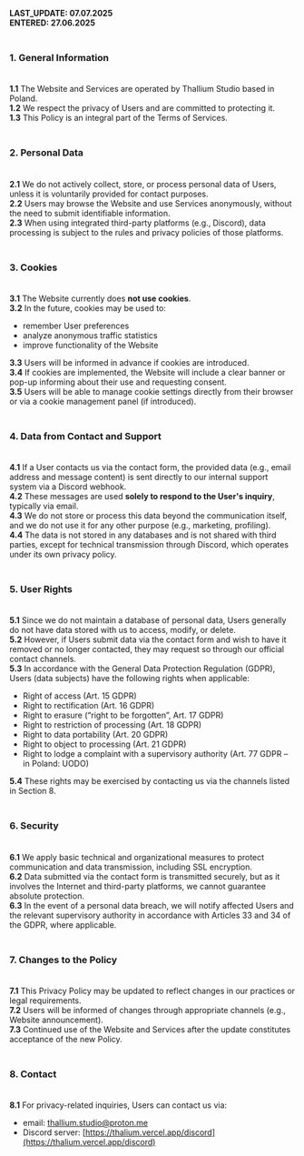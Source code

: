 **LAST\_UPDATE: 07.07.2025**  
**ENTERED: 27.06.2025**

### <br> 1. General Information<br><br>

**1.1** The Website and Services are operated by Thallium Studio based in Poland.<br>
**1.2** We respect the privacy of Users and are committed to protecting it.<br>
**1.3** This Policy is an integral part of the Terms of Services.<br>

### <br> 2. Personal Data<br><br>

**2.1** We do not actively collect, store, or process personal data of Users, unless it is voluntarily provided for contact purposes.<br>
**2.2** Users may browse the Website and use Services anonymously, without the need to submit identifiable information.<br>
**2.3** When using integrated third-party platforms (e.g., Discord), data processing is subject to the rules and privacy policies of those platforms.<br>

### <br> 3. Cookies<br><br>

**3.1** The Website currently does **not use cookies**.<br>
**3.2** In the future, cookies may be used to:<br>

* remember User preferences<br>
* analyze anonymous traffic statistics<br>
* improve functionality of the Website<br>

**3.3** Users will be informed in advance if cookies are introduced.<br>
**3.4** If cookies are implemented, the Website will include a clear banner or pop-up informing about their use and requesting consent.<br>
**3.5** Users will be able to manage cookie settings directly from their browser or via a cookie management panel (if introduced).<br>

### <br> 4. Data from Contact and Support<br><br>

**4.1** If a User contacts us via the contact form, the provided data (e.g., email address and message content) is sent directly to our internal support system via a Discord webhook.<br>
**4.2** These messages are used **solely to respond to the User's inquiry**, typically via email.<br>
**4.3** We do not store or process this data beyond the communication itself, and we do not use it for any other purpose (e.g., marketing, profiling).<br>
**4.4** The data is not stored in any databases and is not shared with third parties, except for technical transmission through Discord, which operates under its own privacy policy.<br>

### <br> 5. User Rights<br><br>

**5.1** Since we do not maintain a database of personal data, Users generally do not have data stored with us to access, modify, or delete.<br>
**5.2** However, if Users submit data via the contact form and wish to have it removed or no longer contacted, they may request so through our official contact channels.<br>
**5.3** In accordance with the General Data Protection Regulation (GDPR), Users (data subjects) have the following rights when applicable:<br>

* Right of access (Art. 15 GDPR)
* Right to rectification (Art. 16 GDPR)
* Right to erasure (“right to be forgotten”, Art. 17 GDPR)
* Right to restriction of processing (Art. 18 GDPR)
* Right to data portability (Art. 20 GDPR)
* Right to object to processing (Art. 21 GDPR)
* Right to lodge a complaint with a supervisory authority (Art. 77 GDPR – in Poland: UODO)<br>

**5.4** These rights may be exercised by contacting us via the channels listed in Section 8.<br>

### <br> 6. Security<br><br>

**6.1** We apply basic technical and organizational measures to protect communication and data transmission, including SSL encryption.<br>
**6.2** Data submitted via the contact form is transmitted securely, but as it involves the Internet and third-party platforms, we cannot guarantee absolute protection.<br>
**6.3** In the event of a personal data breach, we will notify affected Users and the relevant supervisory authority in accordance with Articles 33 and 34 of the GDPR, where applicable.<br>

### <br> 7. Changes to the Policy<br><br>

**7.1** This Privacy Policy may be updated to reflect changes in our practices or legal requirements.<br>
**7.2** Users will be informed of changes through appropriate channels (e.g., Website announcement).<br>
**7.3** Continued use of the Website and Services after the update constitutes acceptance of the new Policy.<br>

### <br> 8. Contact<br><br>

**8.1** For privacy-related inquiries, Users can contact us via:<br>

* email: [thallium.studio@proton.me](mailto:thallium.studio@proton.me)<br>
* Discord server: [https://thalium.vercel.app/discord](https://thalium.vercel.app/discord)<br>
